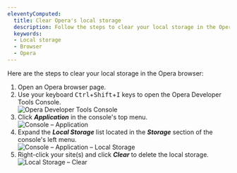 ```yaml
---
eleventyComputed:
  title: Clear Opera's local storage
  description: Follow the steps to clear your local storage in the Opera browser.
  keywords:
  - Local storage
  - Browser
  - Opera
---
```

Here are the steps to clear your local storage in the Opera browser:  

1. Open an Opera browser page.
1. Use your keyboard <kbd>Ctrl</kbd>+<kbd>Shift</kbd>+<kbd>I</kbd> keys to open the Opera Developer Tools Console.  
![Opera Developer Tools Console](https://webdevolutions.azureedge.net/docs/en/kb/KB4873.png)  
1. Click ***Application*** in the console's top menu.  
![Console – Application](https://webdevolutions.azureedge.net/docs/en/kb/KB4874.png)  
1. Expand the ***Local Storage*** list located in the ***Storage*** section of the console's left menu.  
![Console – Application – Local Storage](https://webdevolutions.azureedge.net/docs/en/kb/KB4875.png)  
1. Right-click your site(s) and click ***Clear*** to delete the local storage.  
![Local Storage – Clear](https://webdevolutions.azureedge.net/docs/en/kb/KB4876.png)  
